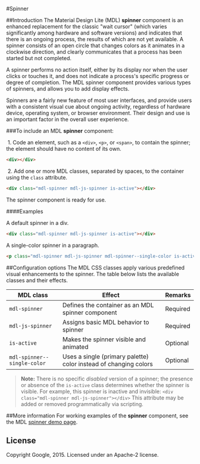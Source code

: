 #Spinner

##Introduction
The Material Design Lite (MDL) **spinner** component is an enhanced replacement for the classic "wait cursor" (which varies significantly among hardware and software versions) and indicates that there is an ongoing process, the results of which are not yet available. A spinner consists of an open circle that changes colors as it animates in a clockwise direction, and clearly communicates that a process has been started but not completed. 

A spinner performs no action itself, either by its display nor when the user clicks or touches it, and does not indicate a process's specific progress or degree of completion. The MDL spinner component provides various types of spinners, and allows you to add display effects.

Spinners are a fairly new feature of most user interfaces, and provide users with a consistent visual cue about ongoing activity, regardless of hardware device,  operating system, or browser environment. Their design and use is an important factor in the overall user experience.

###To include an MDL **spinner** component:

&nbsp;1. Code an element, such as a `<div>`, `<p>`, or `<span>`, to contain the spinner; the element should have no content of its own.
```html
<div></div>
```
&nbsp;2. Add one or more MDL classes, separated by spaces, to the container using the `class` attribute.
```html
<div class="mdl-spinner mdl-js-spinner is-active"></div>
```

The spinner component is ready for use.

####Examples

A default spinner in a div.

```html
<div class="mdl-spinner mdl-js-spinner is-active"></div>
```

A single-color spinner in a paragraph.

```html
<p class="mdl-spinner mdl-js-spinner mdl-spinner--single-color is-active"></p>
```

##Configuration options
The MDL CSS classes apply various predefined visual enhancements to the spinner. The table below lists the available classes and their effects.

| MDL class | Effect | Remarks |
|-----------|--------|---------|
| `mdl-spinner` | Defines the container as an MDL spinner component | Required |
| `mdl-js-spinner` | Assigns basic MDL behavior to spinner | Required |
| `is-active` | Makes the spinner visible and animated | Optional |
| `mdl-spinner--single-color` | Uses a single (primary palette) color instead of changing colors | Optional

>**Note:** There is no specific *disabled* version of a spinner; the presence or absence of the `is-active` class determines whether the spinner is visible. For example, this spinner is inactive and invisible: `<div class="mdl-spinner mdl-js-spinner"></div>`
>This attribute may be added or removed programmatically via scripting.

##More information
For working examples of the **spinner** component, see the MDL [spinner demo page](https://github.com/MikeMitterer/dart-material-design-lite/tree/mdl/example/spinner).

## License

Copyright Google, 2015. Licensed under an Apache-2 license.

